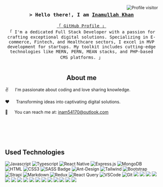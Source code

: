 <a href="https://komarev.com/ghpvc/?username=inamullah90">
  <img align="right" src="https://komarev.com/ghpvc/?username=inamullah90&label=Visitors&color=0e75b6&style=flat" alt="Profile visitor" />
</a>

<!-- Intro  -->
<h3 align="center">
        <samp>&gt; Hello there!, I am
                <b><a target="_blank" href="https://github.com/inamullah90">Inamullah Khan</a></b>
        </samp>
</h3>

<p align="center"> 
  <samp>
    <a href="https://github.com/inamullah90">「 GitHub Profile 」</a>
    <br>
    「 I'm a dedicated Full Stack Developer with a passion for crafting exceptional digital solutions. Specializing in E-commerce, Fintech, and Healthcare sectors, I excel in MVP development for startups. My toolkit includes cutting-edge technologies like MERN, PERN, MEAN stacks, and PHP-based CMS platforms. 」
    <br>
    <br>
  </samp>
</p>

<!-- About Section -->
 <h2 align="center"> About me </h2>

<p>
 
  
 ✌️ &emsp; I'm passionate about coding and love sharing knowledge. <br/><br/>
 ❤️ &emsp; Transforming ideas into captivating digital solutions.<br/><br/>
 📧 &emsp; You can reach me at: inam54170@outlook.com<br/><br/>

</p>

<br/>
<br/>
<br/>

## Used Technologies

![Javascript](https://img.shields.io/badge/Javascript-F0DB4F?style=for-the-badge&labelColor=black&logo=javascript&logoColor=F0DB4F)
![Typescript](https://img.shields.io/badge/Typescript-007acc?style=for-the-badge&labelColor=black&logo=typescript&logoColor=007acc)
![React Native](https://img.shields.io/badge/React_Native-20232A?style=for-the-badge&logo=react&logoColor=61DAFB)
![Express.js](https://img.shields.io/badge/Express.js-000000?style=for-the-badge&logo=express&logoColor=white)
![MongoDB](https://img.shields.io/badge/MongoDB-4EA94B?style=for-the-badge&logo=mongodb&logoColor=white)
![HTML](https://img.shields.io/badge/HTML5-E34F26?style=for-the-badge&logo=html5&logoColor=white)
![CSS3](https://img.shields.io/badge/CSS3-1572B6?style=for-the-badge&logo=css3&logoColor=white)
![SASS Badge](https://img.shields.io/badge/Sass-CC6699?style=for-the-badge&logo=sass&logoColor=white)
![Ant-Design](https://img.shields.io/badge/AntDesign-0170FE?style=for-the-badge&logo=antdesign&logoColor=white)
![Tailwind](https://img.shields.io/badge/Tailwind_CSS-092749?style=for-the-badge&logo=tailwindcss&logoColor=06B6D4&labelColor=000000)
![Bootstrap](https://img.shields.io/badge/Bootstrap-563D7C?style=for-the-badge&logo=bootstrap&logoColor=white)
![Strapi](https://img.shields.io/badge/strapi-2E7EEA?style=for-the-badge&logo=strapi&logoColor=white)
![Markdown](https://img.shields.io/badge/Markdown-000000?style=for-the-badge&logo=markdown&logoColor=white)
![Redux](https://img.shields.io/badge/Redux-593D88?style=for-the-badge&logo=redux&logoColor=white)
![React Query](https://img.shields.io/badge/-React_Query-FF4154?style=for-the-badge&logo=react%20query&logoColor=white)
![VSCode](https://img.shields.io/badge/Visual_Studio-0078d7?style=for-the-badge&logo=visual%20studio&logoColor=white)
![Git](https://img.shields.io/badge/Git-F05032?style=for-the-badge&logo=git&logoColor=white)
![](https://img.shields.io/badge/Angular-red?style=for-the-badge&logo=angular)
![](https://img.shields.io/badge/Node.js-green?style=for-the-badge&logo=node.js)
![](https://img.shields.io/badge/React-blue?style=for-the-badge&logo=react)
![](https://img.shields.io/badge/Next.js-lightgrey?style=for-the-badge&logo=next.js)
![](https://img.shields.io/badge/AWS-orange?style=for-the-badge&logo=amazonaws)
![](https://img.shields.io/badge/GCP-blue?style=for-the-badge&logo=googlecloud)
![](https://img.shields.io/badge/Python-blue?style=for-the-badge&logo=python)
![](https://img.shields.io/badge/Flask-black?style=for-the-badge&logo=flask)
![](https://img.shields.io/badge/Django-green?style=for-the-badge&logo=django)
![](https://img.shields.io/badge/PyTorch-EE4C2C?style=for-the-badge&logo=pytorch&logoColor=white)
![](https://img.shields.io/badge/Wordpress-21759B?style=for-the-badge&logo=wordpress&logoColor=white)
![](https://img.shields.io/badge/RSS-FFA500?style=for-the-badge&logo=rss&logoColor=white)
![](https://img.shields.io/badge/Azure_DevOps-0078D7?style=for-the-badge&logo=azure-devops&logoColor=white)
![](https://img.shields.io/badge/PostgreSQL-316192?style=for-the-badge&logo=postgresql&logoColor=white)
![](https://img.shields.io/badge/Oracle-F80000?style=for-the-badge&logo=Oracle&logoColor=white)
![](https://img.shields.io/badge/MySQL-005C84?style=for-the-badge&logo=mysql&logoColor=white)
